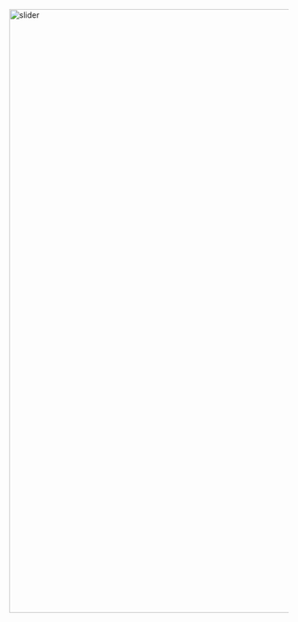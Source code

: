 
<img width="1087" alt="slider" src="https://user-images.githubusercontent.com/63518641/139015690-1bae36e8-871a-47d2-916a-901327689713.png">
